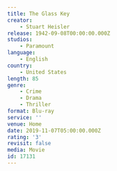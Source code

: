 ```yaml
---
title: The Glass Key
creator:
    - Stuart Heisler
release: 1942-09-08T00:00:00.000Z
studios:
    - Paramount
language:
    - English
country:
    - United States
length: 85
genre:
    - Crime
    - Drama
    - Thriller
format: Blu-ray
service: ''
venue: Home
date: 2019-11-07T05:00:00.000Z
rating: '3'
revisit: false
media: Movie
id: 17131
---
```



